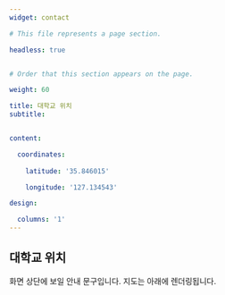 ```yaml
---
widget: contact

# This file represents a page section.

headless: true


# Order that this section appears on the page.

weight: 60

title: 대학교 위치
subtitle:


content:

  coordinates:
    
    latitude: '35.846015'

    longitude: '127.134543'

design:

  columns: '1'
---
```


## 대학교 위치
화면 상단에 보일 안내 문구입니다. 지도는 아래에 렌더링됩니다.